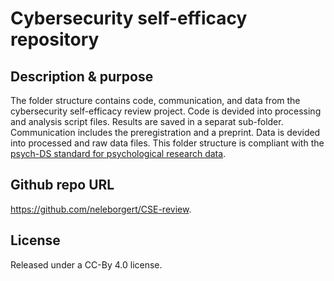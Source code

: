 # Cybersecurity self-efficacy repository

## Description & purpose

The folder structure contains code, communication, and data from the cybersecurity self-efficacy review project. 
Code is devided into processing and analysis script files. Results are saved in a separat sub-folder.
Communication includes the preregistration and a preprint.
Data is devided into processed and raw data files.
This folder structure is compliant with the [psych-DS standard for psychological research data](https://psych-ds.github.io/). 

## Github repo URL

https://github.com/neleborgert/CSE-review.

## License

Released under a CC-By 4.0 license.
